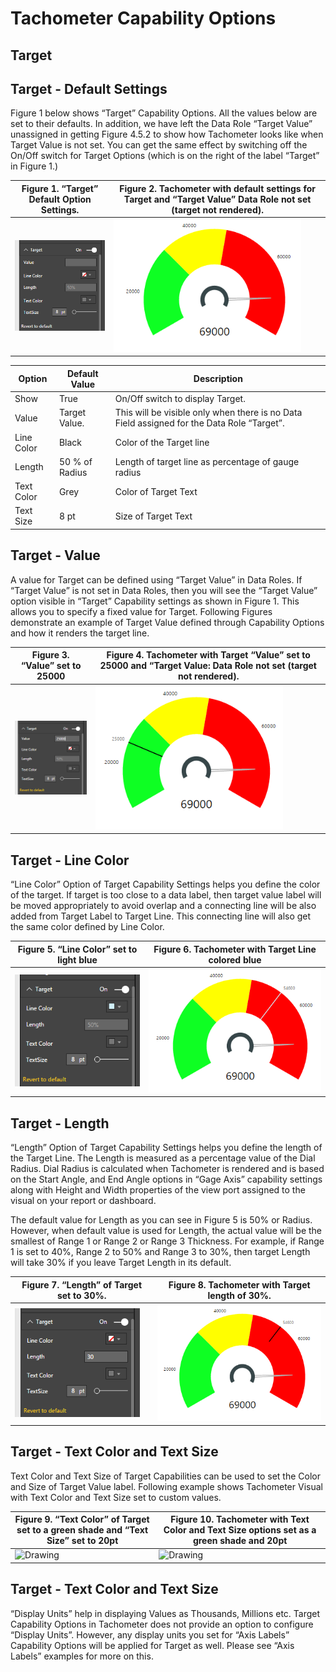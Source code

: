 ﻿
# Tachometer Capability Options

## Target

## Target - Default Settings
Figure 1 below shows “Target” Capability Options. All the values below are set to their defaults. In addition, we have left the Data Role “Target Value” unassigned in getting Figure 4.5.2 to show how Tachometer looks like when Target Value is not set. You can get the same effect by switching off the On/Off switch for Target Options (which is on the right of the label “Target” in Figure 1.)

| Figure 1. “Target” Default Option Settings. | Figure 2. Tachometer with default settings for Target and “Target Value” Data Role not set (target not rendered). |
|---|---|
| <img src="images/TargetDefaults.png" alt="Drawing" width="200px">  | <img src="images/TargetDefaultsSample.png" alt="Drawing" width="300px"> |

|Option|Default Value|Description|
|---|---|---|
|Show|True|On/Off switch to display Target.|
|Value|Target Value.|This will be visible only when there is no Data Field assigned for the Data Role “Target”.|
|Line Color|Black|Color of the Target line|
|Length|50 % of Radius|Length of target line as percentage of gauge radius|
|Text Color|Grey|Color of Target Text|
|Text Size|8 pt|Size of Target Text|

## Target - Value
A value for Target can be defined using “Target Value” in Data Roles. If “Target Value” is not set in Data Roles, then you will see the “Target Value” option visible in “Target” Capability settings as shown in Figure 1. This allows you to specify a fixed value for Target. Following Figures demonstrate an example of Target Value defined through Capability Options and how it renders the target line.

| Figure 3. “Value” set to 25000 | Figure 4. Tachometer with Target “Value” set to 25000 and “Target Value: Data Role not set (target not rendered). |
|---|---|
| <img src="images/TargetValue.png" alt="Drawing" width="200px">  | <img src="images/TargetValueSample.png" alt="Drawing" width="300px"> |

## Target - Line Color
“Line Color” Option of Target Capability Settings helps you define the color of the target. If target is too close to a data label, then target value label will be moved appropriately to avoid overlap and a connecting line will be also added from Target Label to Target Line. This connecting line will also get the same color defined by Line Color.

| Figure 5. “Line Color” set to light blue | Figure 6. Tachometer with Target Line colored blue |
|---|---|
| <img src="images/TargetLineColor.png" alt="Drawing" width="200px">  | <img src="images/TargetLineColorSample.png" alt="Drawing" width="300px"> |

## Target - Length
“Length” Option of Target Capability Settings helps you define the length of the Target Line. The Length is measured as a percentage value of the Dial Radius. Dial Radius is calculated when Tachometer is rendered and is based on the Start Angle, and End Angle options in “Gage Axis” capability settings along with Height and Width properties of the view port assigned to the visual on your report or dashboard.

The default value for Length as you can see in Figure 5 is 50% or Radius. However, when default value is used for Length, the actual value will be the smallest of Range 1 or Range 2 or Range 3 Thickness. For example, if Range 1 is set to 40%, Range 2 to 50% and Range 3 to 30%, then target Length will take 30% if you leave Target Length in its default.

| Figure 7. “Length” of Target set to 30%. | Figure 8. Tachometer with Target length of 30%. |
|---|---|
| <img src="images/TargetLength.png" alt="Drawing" width="200px">  | <img src="images/TargetLengthSample.png" alt="Drawing" width="300px"> |

## Target - Text Color and Text Size
Text Color and Text Size of Target Capabilities can be used to set the Color and Size of Target Value label. Following example shows Tachometer Visual with Text Color and Text Size set to custom values.

| Figure 9. “Text Color” of Target set to a green shade and “Text Size” set to 20pt | Figure 10. Tachometer with Text Color and Text Size options set as a green shade and 20pt |
|---|---|
| <img src="images/TargetTextColor.png" alt="Drawing" width="200px">  | <img src="images/TargetTextColorSample.png" alt="Drawing" width="300px"> |

## Target - Text Color and Text Size
“Display Units” help in displaying Values as Thousands, Millions etc. Target Capability Options in Tachometer does not provide an option to configure “Display Units”. However, any display units you set for “Axis Labels” Capability Options will be applied for Target as well. Please see “Axis Labels” examples for more on this.


